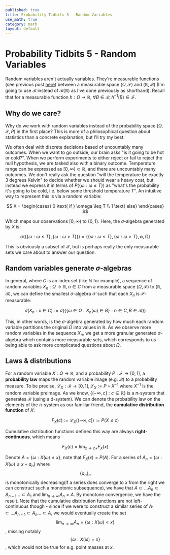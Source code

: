 ```yaml
---
published: true
title: Probability Tidbits 5 - Random Variables
use_math: true
category: math
layout: default
---
```


# Probability Tidbits 5 - Random Variables

Random variables aren't actually variables. They're measurable functions (see previous post [here](https://oneraynyday.github.io/math/2022/08/15/Measure-Theory/)) between a measurable space $(\Omega, \mathcal{F})$ and $(\mathbb{R}, \mathcal{B})$ (I'm going to use $\mathcal{B}$ instead of $\mathcal{B}(\mathbb{R})$ as I've done previously as shorthand). Recall that for a measurable function $h: \Omega \to \mathbb{R}$, $\forall B \in \mathcal{B}, h^{-1}(B) \in \mathcal{F}$.

## Why do we care?
Why do we work with random variables instead of the probability space $(\Omega, \mathcal{F}, P)$ in the first place? This is more of a philosophical question about statistics than a concrete explanation, but I'll try my best:

We often deal with discrete decisions based of uncountably many outcomes. When we want to go outside, our brain asks "is it going to be hot or cold?". When we perform experiments to either reject or fail to reject the null hypothesis, we are tasked also with a binary outcome. Temperature range can be expressed as  $[0, \infty) \subset \mathbb{R}$, and there are uncountably many outcomes. We don't really ask the question "will the temperature be exactly 3 degrees Kelvin" to decide whether we should wear a heavy coat, but instead we express it in terms of $P(\{\omega: \omega \leq T\})$ as "what's the probability it's going to be cold, i.e. below some threshold temperature $T$". An intuitive way to represent this is via a random variable:

$$
X = \begin{cases}
		0 \text{ if } \omega \leq T \\
		1 \text{ else}
	\end{cases}
$$

Which maps our observations $[0, \infty)$ to $\{0, 1\}$. Here, the $\sigma$-algebra generated by $X$ is:

$$
\sigma(\{\{\omega: \omega \leq T\}, \{\omega: \omega > T\}\}) = \{\{\omega: \omega \leq T\}, \{\omega: \omega > T\}, \emptyset, \Omega\}
$$

This is obviously a subset of $\mathcal{F}$, but is perhaps really the only measurable sets we care about to answer our question. 

## Random variables generate $\sigma$-algebras
In general, where $C$ is an index set (like $\mathbb{N}$ for example), a sequence of random variables $X_n: \Omega \to \mathbb{R}, n \in C$  from a measurable space $(\Omega, \mathcal{F})$ to $(\mathbb{R}, \mathcal{B})$, we can define the smallest $\sigma$-algebra $\mathcal{X}$ such that each $X_n$ is $\mathcal{X}$-measurable:

$$
\sigma(X_n: x \in C) := \sigma(\{\{\omega \in \Omega: X_n(\omega) \in B\} : n \in C, B \in \mathcal{B}\})
$$

This, in other words, is the $\sigma$-algebra generated by how much each random variable partitions the original $\Omega$ into values in $\mathbb{R}$. As we observe more random variables in the sequence $X_n$, we get a more granular generated $\sigma$-algebra which contains more measurable sets, which corresponds to us being able to ask more complicated questions about $\Omega$.

## Laws & distributions

For a random variable $X: \Omega \to \mathbb{R}$, and a probability $P: \mathcal{F} \to [0, 1]$, a **probability law** maps the random variable image (e.g. $\mathcal{B}$) to a probability measure. To be precise, $\mathcal{L}_X: \mathcal{B} \to [0, 1], \mathcal{L}_X := P \circ X^{-1}$ where $X^{-1}$ is the random variable preimage. As we know, $\{(-\infty , c]: c\in \mathbb{R} \}$ is a $\pi$-system that generates $\mathcal{B}$ (using a d-system). We can denote the probability law on the elements of the $\pi$-system as our familiar friend, the **cumulative distribution function** of $X$:

$$
F_X(c) := \mathcal{L}_X((-\infty, c]) := P(X \leq c)
$$

Cumulative distribution functions defined this way are always **right-continuous**, which means

$$
F_X(c) = \text{lim}_{x \to c+} F_X(x)
$$

Denote $A = \{\omega : X(\omega) \leq x\}$, note that $F_X(x) = P(A)$. For a series of $A_n = \{\omega: X(\omega) \leq x + a_n\}$ where $$\{a_n\}_n$$ is monotonically decreasing(if a series does converge to $x$ from the right we can construct such a monotonic subsequence), we have that $A \subset ... A_n \subset A_{n-1} ... \subset A_1$ and $\lim_{n \to \infty} A_n = A$. By monotone convergence, we have the result. Note that the cumulative distribution functions are not left-continuous though - since if we were to construct a similar series of $A_1 \subset ... A_{n-1} \subset A_n ... \subset A$, we would eventually create the set $$\text{lim}_{n \to \infty} A_n = \{\omega : X(\omega) < x\}$$, missing notably $$\{\omega : X(\omega) = x\}$$, which would not be true for e.g. point masses at $x$.

<script src="https://utteranc.es/client.js" repo="OneRaynyDay/oneraynyday.github.io" issue-term="pathname" theme="github-light" crossorigin="anonymous" async> </script>
